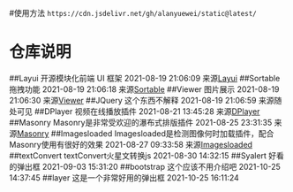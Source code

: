 #使用方法
`https://cdn.jsdelivr.net/gh/alanyuewei/static@latest/`
# 仓库说明
##Layui
开源模块化前端 UI 框架
2021-08-19 21:06:09
来源[Layui]('https://www.layui.com/?_blank')
##Sortable
拖拽功能
2021-08-19 21:06:18
来源[Sortable]('http://www.sortablejs.com/')
##Viewer
图片展示
2021-08-19 21:06:30
来源[Viewer]('https://fengyuanchen.github.io/viewerjs')
##JQuery
这个东西不解释
2021-08-19 21:06:59
来源随处可见
##DPlayer
视频在线播放插件
2021-08-21 13:45:28
来源[DPlayer]('http://dplayer.js.org/')
##Masonry
Masonry是非常受欢迎的瀑布式排版插件
2021-08-25 23:31:35
来源[Masonry]('https://masonry.desandro.com/')
##Imagesloaded
Imagesloaded是检测图像何时加载插件，配合Masonry使用有很好的效果
2021-08-27 09:33:58
来源[Imagesloaded]('https://imagesloaded.desandro.com/')
##textConvert
textConvert火星文转换js
2021-08-30 14:32:15
##Syalert
好看的弹出框
2021-09-03 15:31:20
##bootstrap
这个应该不用介绍吧
2021-10-25 14:37:45
##layer
这是一个非常好用的弹出框
2021-10-25 16:11:24
